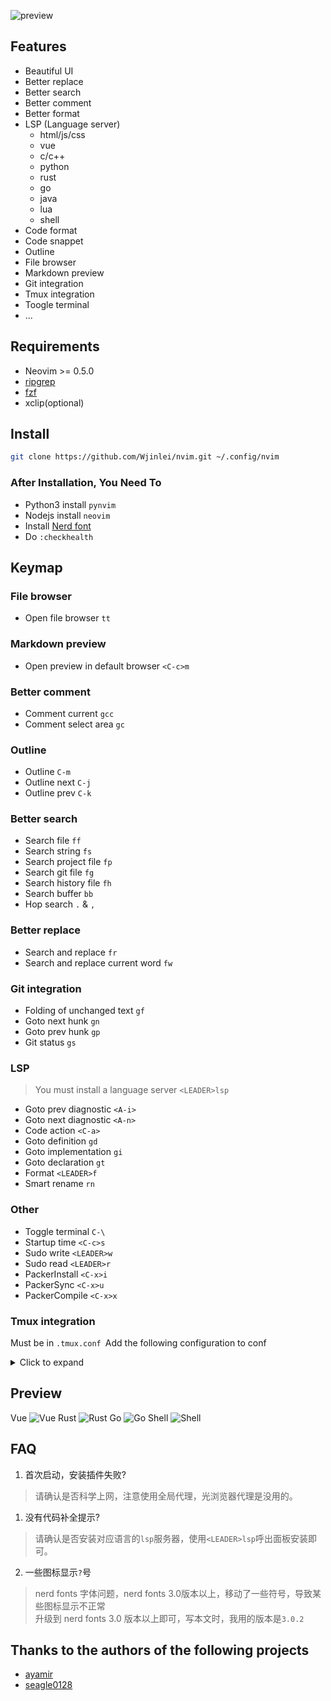 ![preview](./screenshot/preview.png)

## Features
- Beautiful UI
- Better replace
- Better search
- Better comment
- Better format
- LSP (Language server)
  - html/js/css
  - vue
  - c/c++
  - python
  - rust
  - go
  - java
  - lua
  - shell
- Code format
- Code snappet
- Outline
- File browser
- Markdown preview
- Git integration
- Tmux integration
- Toogle terminal
- ...

## Requirements
- Neovim >= 0.5.0
- [ripgrep](https://github.com/BurntSushi/ripgrep)
- [fzf](https://github.com/junegunn/fzf)
- xclip(optional)

## Install
```sh
git clone https://github.com/Wjinlei/nvim.git ~/.config/nvim
```
### After Installation, You Need To
  - Python3 install `pynvim`
  - Nodejs install `neovim`
  - Install [Nerd font](https://www.nerdfonts.com/)
  - Do `:checkhealth`

## Keymap
### File browser
  - Open file browser `tt`
### Markdown preview
  - Open preview in default browser `<C-c>m` 
### Better comment
  - Comment current `gcc`
  - Comment select area `gc`
### Outline
  - Outline `C-m`
  - Outline next `C-j`
  - Outline prev `C-k`
### Better search
  - Search file `ff`
  - Search string `fs`
  - Search project file `fp`
  - Search git file `fg`
  - Search history file `fh`
  - Search buffer `bb`
  - Hop search `.` & `,`
### Better replace
  - Search and replace `fr`
  - Search and replace current word `fw`
### Git integration
  - Folding of unchanged text `gf`
  - Goto next hunk `gn`
  - Goto prev hunk `gp`
  - Git status `gs`
### LSP
> You must install a language server `<LEADER>lsp`
  - Goto prev diagnostic `<A-i>`
  - Goto next diagnostic `<A-n>`
  - Code action `<C-a>`
  - Goto definition `gd`
  - Goto implementation `gi`
  - Goto declaration `gt`
  - Format `<LEADER>f`
  - Smart rename `rn`
### Other
  - Toggle terminal `C-\`
  - Startup time `<C-c>s`
  - Sudo write `<LEADER>w`
  - Sudo read `<LEADER>r`
  - PackerInstall `<C-x>i`
  - PackerSync `<C-x>u`
  - PackerCompile `<C-x>x`

### Tmux integration 
Must be in `.tmux.conf `Add the following configuration to conf

<details>
  <summary>Click to expand</summary>

```sh
is_vim="ps -o state= -o comm= -t '#{pane_tty}' | grep -iqE '^[^TXZ ]+ +(\\S+\\/)?g?(view|n?vim?x?)(diff)?$'"

bind-key -n 'M-h' if-shell "$is_vim" 'send-keys M-h' { if -F '#{pane_at_left}' '' 'select-pane -L' }
bind-key -n 'M-j' if-shell "$is_vim" 'send-keys M-j' { if -F '#{pane_at_bottom}' '' 'select-pane -D' }
bind-key -n 'M-k' if-shell "$is_vim" 'send-keys M-k' { if -F '#{pane_at_top}' '' 'select-pane -U' }
bind-key -n 'M-l' if-shell "$is_vim" 'send-keys M-l' { if -F '#{pane_at_right}' '' 'select-pane -R' }

bind-key -T copy-mode-vi 'M-h' if -F '#{pane_at_left}' '' 'select-pane -L'
bind-key -T copy-mode-vi 'M-j' if -F '#{pane_at_bottom}' '' 'select-pane -D'
bind-key -T copy-mode-vi 'M-k' if -F '#{pane_at_top}' '' 'select-pane -U'
bind-key -T copy-mode-vi 'M-l' if -F '#{pane_at_right}' '' 'select-pane -R'

bind -n 'Left' if-shell "$is_vim" 'send-keys Left' 'resize-pane -L 1'
bind -n 'Down' if-shell "$is_vim" 'send-keys Down' 'resize-pane -D 1'
bind -n 'Up' if-shell "$is_vim" 'send-keys Up' 'resize-pane -U 1'
bind -n 'Right' if-shell "$is_vim" 'send-keys Right' 'resize-pane -R 1'

bind-key -T copy-mode-vi Left resize-pane -L 1
bind-key -T copy-mode-vi Down resize-pane -D 1
bind-key -T copy-mode-vi Up resize-pane -U 1
bind-key -T copy-mode-vi Right resize-pane -R 1
```

</details>

## Preview
Vue
![Vue](./screenshot/preview_000.png)
Rust
![Rust](./screenshot/preview_001.png)
Go
![Go](./screenshot/preview_002.png)
Shell
![Shell](./screenshot/preview_003.png)

## FAQ
1. 首次启动，安装插件失败?
> 请确认是否科学上网，注意使用全局代理，光浏览器代理是没用的。

1. 没有代码补全提示?
> 请确认是否安装对应语言的`lsp`服务器，使用`<LEADER>lsp`呼出面板安装即可。

2. 一些图标显示`?`号
> nerd fonts 字体问题，nerd fonts 3.0版本以上，移动了一些符号，导致某些图标显示不正常<br/>
升级到 nerd fonts 3.0 版本以上即可，写本文时，我用的版本是`3.0.2`

## Thanks to the authors of the following projects
- [ayamir](https://github.com/ayamir/nvimdots)
- [seagle0128](https://github.com/seagle0128/.emacs.d)

